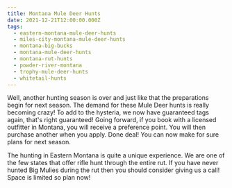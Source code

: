 ```yaml
---
title: Montana Mule Deer Hunts
date: 2021-12-21T12:00:00.000Z
tags:
  - eastern-montana-mule-deer-hunts
  - miles-city-montana-mule-deer-hunts
  - montana-big-bucks
  - montana-mule-deer-hunts
  - montana-rut-hunts
  - powder-river-montana
  - trophy-mule-deer-hunts
  - whitetail-hunts
---
```


Well, another hunting season is over and just like that the preparations begin for next season. The demand for these Mule Deer hunts is really becoming crazy! To add to the hysteria, we now have guaranteed tags again, that's right guaranteed! Going forward, if you book with a licensed outfitter in Montana, you will receive a preference point. You will then purchase another when you apply. Done deal! You can now make for sure plans for next season.

The hunting in Eastern Montana is quite a unique experience. We are one of the few states that offer rifle hunt through the entire rut. If you have never hunted Big Mulies during the rut then you should consider giving us a call! Space is limited so plan now!
